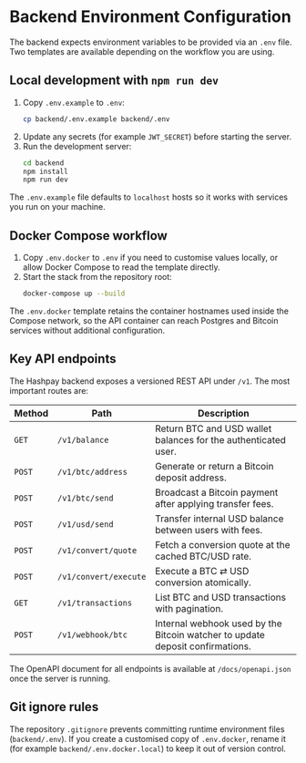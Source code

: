 # Backend Environment Configuration

The backend expects environment variables to be provided via an `.env` file. Two templates are available depending on the workflow you are using.

## Local development with `npm run dev`

1. Copy `.env.example` to `.env`:
   ```bash
   cp backend/.env.example backend/.env
   ```
2. Update any secrets (for example `JWT_SECRET`) before starting the server.
3. Run the development server:
   ```bash
   cd backend
   npm install
   npm run dev
   ```

The `.env.example` file defaults to `localhost` hosts so it works with services you run on your machine.

## Docker Compose workflow

1. Copy `.env.docker` to `.env` if you need to customise values locally, or allow Docker Compose to read the template directly.
2. Start the stack from the repository root:
   ```bash
   docker-compose up --build
   ```

The `.env.docker` template retains the container hostnames used inside the Compose network, so the API container can reach Postgres and Bitcoin services without additional configuration.

## Key API endpoints

The Hashpay backend exposes a versioned REST API under `/v1`. The most important routes are:

| Method | Path | Description |
| ------ | ---- | ----------- |
| `GET` | `/v1/balance` | Return BTC and USD wallet balances for the authenticated user. |
| `POST` | `/v1/btc/address` | Generate or return a Bitcoin deposit address. |
| `POST` | `/v1/btc/send` | Broadcast a Bitcoin payment after applying transfer fees. |
| `POST` | `/v1/usd/send` | Transfer internal USD balance between users with fees. |
| `POST` | `/v1/convert/quote` | Fetch a conversion quote at the cached BTC/USD rate. |
| `POST` | `/v1/convert/execute` | Execute a BTC ⇄ USD conversion atomically. |
| `GET` | `/v1/transactions` | List BTC and USD transactions with pagination. |
| `POST` | `/v1/webhook/btc` | Internal webhook used by the Bitcoin watcher to update deposit confirmations. |

The OpenAPI document for all endpoints is available at `/docs/openapi.json` once the server is running.

## Git ignore rules

The repository `.gitignore` prevents committing runtime environment files (`backend/.env`). If you create a customised copy of `.env.docker`, rename it (for example `backend/.env.docker.local`) to keep it out of version control.
